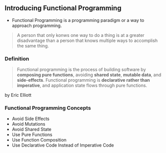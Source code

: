 ## Introducing Functional Programming

- Functional Programming is a programming paradigm or a way to approach programming.

> A person that only konws one way to do a thing is at a greater disadvantage than a person that knows multiple ways to accomplish the same thing.

### Definition

> Functional programming is the process of building software by **composing pure functions**, avoiding **shared state**, **mutable data**, and **side-effects**. Functional programming is **declarative rather than imperative**, and application state flows through pure functions.

by Eric Elliott

### Functional Programming Concepts

- Avoid Side Effects
- Avoid Mutations
- Avoid Shared State
- Use Pure Functions
- Use Function Composition
- Use Declarative Code Instead of Imperative Code
